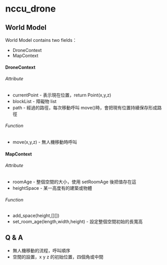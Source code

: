# nccu_drone

## World Model

World Model contains two fields：

* DroneContext
* MapContext

#### DroneContext
###### Attribute
* currentPoint - 表示現在位置，return Point(x,y,z)
* blockList - 障礙物 list
* path - 經過的路徑，每次移動呼叫 move()時，會把現有位置持續保存形成路徑
###### Function
* move(x,y,z) - 無人機移動時呼叫

#### MapContext
###### Attribute
* roomAge - 整個空間的大小，使用 setRoomAge 後把值存在這
* heightSpace - 某一高度有的建築或物體

###### Function
* add_space(height,[][])
* set_room_age(length,width,height) - 設定整個空間初始的長寬高

## Q & A
* 無人機移動的流程，呼叫順序
* 空間的設置，x y z 的初始位置，四個角或中間
